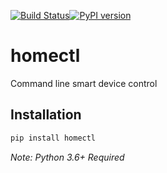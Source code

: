 [![Build Status](https://travis-ci.com/cmccandless/homectl.svg?branch=master)](https://travis-ci.com/cmccandless/homectl)[![PyPI version](https://badge.fury.io/py/homectl.svg)](https://badge.fury.io/py/homectl)

# homectl
Command line smart device control

## Installation
```bash
pip install homectl
```

*Note: Python 3.6+ Required*
